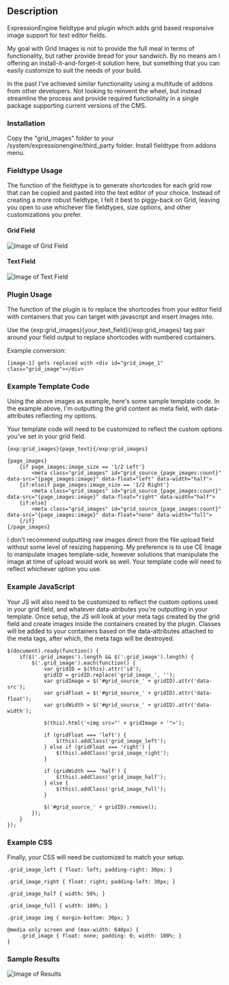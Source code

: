 
## Description

ExpressionEngine fieldtype and plugin which adds grid based responsive image support for text editor fields.

My goal with Grid Images is not to provide the full meal in terms of functionality, but rather provide bread for your sandwich. By no means am I offering an install-it-and-forget-it solution here, but something that you can easily customize to suit the needs of your build.

In the past I've achieved similar functionality using a multitude of addons from other developers. Not looking to reinvent the wheel, but instead streamline the process and provide required functionality in a single package supporting current versions of the CMS.

### Installation

Copy the "grid_images" folder to your /system/expressionengine/third_party folder. Install fieldtype from addons menu.

### Fieldtype Usage

The function of the fieldtype is to generate shortcodes for each grid row that can be copied and pasted into the text editor of your choice. Instead of creating a more robust fieldtype, I felt it best to piggy-back on Grid, leaving you open to use whichever file fieldtypes, size options, and other customizations you prefer.

#### Grid Field

![Image of Grid Field](http://thotbox.ca/grid-images-grid.jpg)

#### Text Field

![Image of Text Field](http://thotbox.ca/grid-images-text.jpg)

### Plugin Usage

The function of the plugin is to replace the shortcodes from your editor field with containers that you can target with javascript and insert images into.

Use the {exp:grid_images}{your_text_field}{/exp:grid_images} tag pair around your field output to replace shortcodes with numbered containers.

Example conversion:

```
[image-1] gets replaced with <div id="grid_image_1" class="grid_image"></div>
```

### Example Template Code

Using the above images as example, here's some sample template code. In the example above, I'm outputting the grid content as meta field, with data-attributes reflecting my options.

Your template code will need to be customized to reflect the custom options you've set in your grid field.

```
{exp:grid_images}{page_text}{/exp:grid_images}

{page_images}
    {if page_images:image_size == '1/2 Left'}
        <meta class="grid_images" id="grid_source_{page_images:count}" data-src="{page_images:image}" data-float="left" data-width="half">
    {if:elseif page_images:image_size == '1/2 Right'}
        <meta class="grid_images" id="grid_source_{page_images:count}" data-src="{page_images:image}" data-float="right" data-width="half">
    {if:else}
        <meta class="grid_images" id="grid_source_{page_images:count}" data-src="{page_images:image}" data-float="none" data-width="full">
    {/if}
{/page_images}
```

I don't recommend outputting raw images direct from the file upload field without some level of resizing happening. My preference is to use CE Image to manipulate images template-side, however solutions that manipulate the image at time of upload would work as well. Your template code will need to reflect whichever option you use.

### Example JavaScript

Your JS will also need to be customized to reflect the custom options used in your grid field, and whatever data-atributes you're outputting in your template. Once setup, the JS will look at your meta tags created by the grid field and create images inside the containers created by the plugin. Classes will be added to your containers based on the data-attributes attached to the meta tags, after which, the meta tags will be destroyed.

```
$(document).ready(function() {
    if($('.grid_images').length && $('.grid_image').length) {
        $('.grid_image').each(function() {
            var gridID = $(this).attr('id');
            gridID = gridID.replace('grid_image_', '');
            var gridImage = $('#grid_source_' + gridID).attr('data-src');
            var gridFloat = $('#grid_source_' + gridID).attr('data-float');
            var gridWidth = $('#grid_source_' + gridID).attr('data-width');

            $(this).html('<img src="' + gridImage + '">');

            if (gridFloat === 'left') {
                $(this).addClass('grid_image_left');
            } else if (gridFloat === 'right') {
                $(this).addClass('grid_image_right');
            }

            if (gridWidth === 'half') {
                $(this).addClass('grid_image_half');
            } else {
                $(this).addClass('grid_image_full');
            }

            $('#grid_source_' + gridID).remove();
        });
    }
});
```

### Example CSS

Finally, your CSS will need be customized to match your setup.

```
.grid_image_left { float: left; padding-right: 30px; }

.grid_image_right { float: right; padding-left: 30px; }

.grid_image_half { width: 50%; }

.grid_image_full { width: 100%; }

.grid_image img { margin-bottom: 30px; }

@media only screen and (max-width: 640px) { 
    .grid_image { float: none; padding: 0; width: 100%; }
}
```

### Sample Results

![Image of Results](http://thotbox.ca/grid-images-result.jpg)